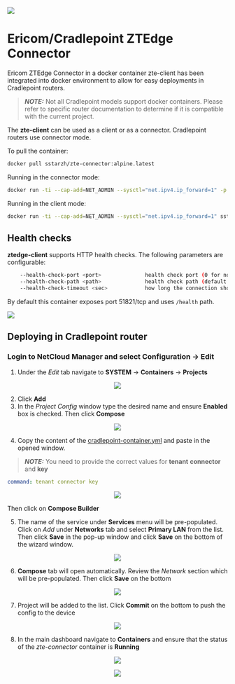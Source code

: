 <p align="left">
  <img src="images/ericom.png"/>
</p>

# Ericom/Cradlepoint ZTEdge Connector
Ericom ZTEdge Connector in a docker container
zte-client has been integrated into docker environment to allow for easy deployments in Cradlepoint routers. 

> **_NOTE:_** Not all Cradlepoint models support docker containers. Please refer to specific router documentation to determine if it is compatible with the current project.

The **zte-client** can be used as a client or as a connector. Cradlepoint routers use connector mode.

To pull the container:

```bash
docker pull sstarzh/zte-connector:alpine.latest
```

Running in the connector mode:

```bash
docker run -ti --cap-add=NET_ADMIN --sysctl="net.ipv4.ip_forward=1" -p 51821:51821 sstarzh/zte-connector:alpine.latest <tenant name> <connector name> <key> --connector [--debug]
```

Running in the client mode:

```bash
docker run -ti --cap-add=NET_ADMIN --sysctl="net.ipv4.ip_forward=1" sstarzh/zte-connector:alpine.latest <tenant name> <user> <password> [--debug]
```

## Health checks

**ztedge-client** supports HTTP health checks. The following parameters are configurable:

```bash
    --health-check-port <port>              health check port (0 for none) (default: 0)
    --health-check-path <path>              health check path (default: "/health")
    --health-check-timeout <sec>            how long the connection should be down (sec) for health check failure (default: 60)
```

By default this container exposes port 51821/tcp and uses `/health` path. 

<p align="left">
  <img src="images/cp.png"/>
</p>

## Deploying in Cradlepoint router

### Login to NetCloud Manager and select Configuration -> Edit

1. Under the *Edit* tab navigate to **SYSTEM** -> **Containers** -> **Projects**

<p align="center">
  <img src="images/projects_add.png"/>
</p>

2. Click **Add**
3. In the *Project Config* window type the desired name and ensure **Enabled** box is checked. Then click **Compose**

<p align="center">
  <img src="images/project_config.png"/>
</p>

4. Copy the content of the [cradlepoint-container.yml](https://github.com/sstarzh/zte-connector/blob/main/cradlepoint-container.yml) and paste in the opened window. 

> **_NOTE:_** You need to provide the correct values for **tenant** **connector** and **key**

```yaml
command: tenant connector key
```

<p align="center">
  <img src="images/yaml.png"/>
</p>

Then click on **Compose Builder**

5. The name of the service under **Services** menu will be pre-populated. Click on *Add* under **Networks** tab and select **Primary LAN** from the list. Then click **Save** in the pop-up window and click **Save** on the bottom of the wizard window.

<p align="center">
  <img src="images/network_add.png"/>
</p>

6. **Compose** tab will open automatically. Review the *Network* section which will be pre-populated. Then click **Save** on the bottom

<p align="center">
  <img src="images/network.png"/>
</p>

7. Project will be added to the list. Click **Commit** on the bottom to push the config to the device

<p align="center">
  <img src="images/commit.png"/>
</p>

8. In the main dashboard navigate to **Containers** and ensure that the status of the *zte-connector* container is **Running**

<p align="center">
  <img src="images/containers.png"/>
</p>

<p align="center">
  <img src="images/running.png"/>
</p>
